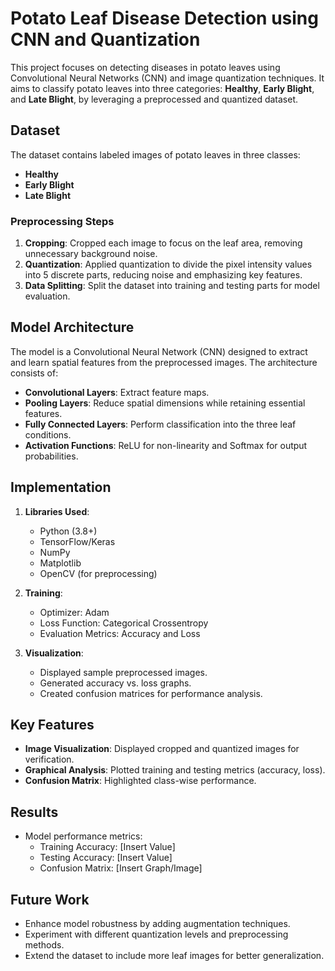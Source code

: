 # Potato Leaf Disease Detection using CNN and Quantization

This project focuses on detecting diseases in potato leaves using Convolutional Neural Networks (CNN) and image quantization techniques. It aims to classify potato leaves into three categories: **Healthy**, **Early Blight**, and **Late Blight**, by leveraging a preprocessed and quantized dataset.

## Dataset
The dataset contains labeled images of potato leaves in three classes:
- **Healthy**
- **Early Blight**
- **Late Blight**

### Preprocessing Steps
1. **Cropping**: Cropped each image to focus on the leaf area, removing unnecessary background noise.
2. **Quantization**: Applied quantization to divide the pixel intensity values into 5 discrete parts, reducing noise and emphasizing key features.
3. **Data Splitting**: Split the dataset into training and testing parts for model evaluation.

## Model Architecture
The model is a Convolutional Neural Network (CNN) designed to extract and learn spatial features from the preprocessed images. The architecture consists of:
- **Convolutional Layers**: Extract feature maps.
- **Pooling Layers**: Reduce spatial dimensions while retaining essential features.
- **Fully Connected Layers**: Perform classification into the three leaf conditions.
- **Activation Functions**: ReLU for non-linearity and Softmax for output probabilities.

## Implementation
1. **Libraries Used**:
   - Python (3.8+)
   - TensorFlow/Keras
   - NumPy
   - Matplotlib
   - OpenCV (for preprocessing)

2. **Training**:
   - Optimizer: Adam
   - Loss Function: Categorical Crossentropy
   - Evaluation Metrics: Accuracy and Loss

3. **Visualization**:
   - Displayed sample preprocessed images.
   - Generated accuracy vs. loss graphs.
   - Created confusion matrices for performance analysis.

## Key Features
- **Image Visualization**: Displayed cropped and quantized images for verification.
- **Graphical Analysis**: Plotted training and testing metrics (accuracy, loss).
- **Confusion Matrix**: Highlighted class-wise performance.

## Results
- Model performance metrics:
  - Training Accuracy: [Insert Value]
  - Testing Accuracy: [Insert Value]
  - Confusion Matrix: [Insert Graph/Image]

## Future Work
- Enhance model robustness by adding augmentation techniques.
- Experiment with different quantization levels and preprocessing methods.
- Extend the dataset to include more leaf images for better generalization.

